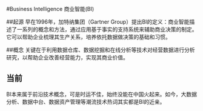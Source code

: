 #Business Intelligence
商业智能(BI)

##起源
早在1996年，加特纳集团（Gartner Group）提出BI的定义：商业智能描述了一系列的概念和方法，通过应用基于事实的支持系统来辅助商业决策的制定。它可以帮助企业梳理其生产关系，培养依托数据做决策的基础和习惯。


##概念
关键在于利用数据仓库、数据挖掘和在线分析等技术对经营数据进行分析研究，以帮助企业改善经营能力，实现其商业价值。

## 当前
BI本来属于前沿技术概念，可是时运不佳，始终没能在中国火起来。如今，大数据分析、数据中台、数据资产管理等潮流技术热词其实都是BI的近亲。




















